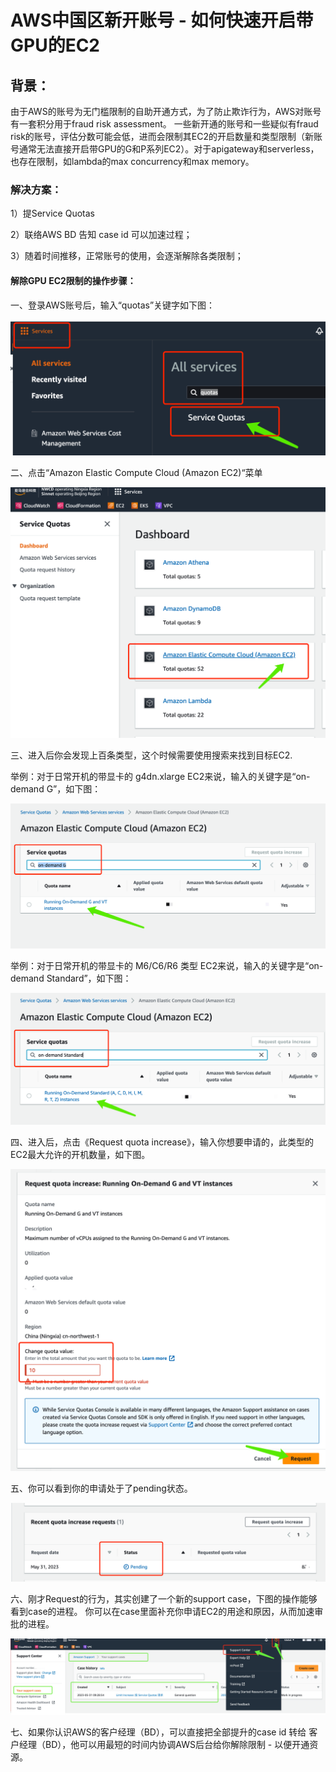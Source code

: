 # AWS中国区新开账号 - 如何快速开启带GPU的EC2



## 背景：

由于AWS的账号为无门槛限制的自助开通方式，为了防止欺诈行为，AWS对账号有一套积分用于fraud risk assessment。 一些新开通的账号和一些疑似有fraud risk的账号，评估分数可能会低，进而会限制其EC2的开启数量和类型限制（新账号通常无法直接开启带GPU的G和P系列EC2）。对于apigateway和serverless，也存在限制，如lambda的max concurrency和max memory。



### 解决方案： 

1）提Service Quotas

2）联络AWS BD 告知 case id 可以加速过程；

3）随着时间推移，正常账号的使用，会逐渐解除各类限制；



#### 解除GPU EC2限制的操作步骤：

一、登录AWS账号后，输入“quotas”关键字如下图：

![image-20230531171917708](https://raw.githubusercontent.com/liangyimingcom/storage/master/PicGo/image-20230531171917708.png)



二、点击“Amazon Elastic Compute Cloud (Amazon EC2)“菜单

![image-20230531172004313](https://raw.githubusercontent.com/liangyimingcom/storage/master/PicGo/image-20230531172004313.png)



三、进入后你会发现上百条类型，这个时候需要使用搜索来找到目标EC2.



举例：对于日常开机的带显卡的 g4dn.xlarge EC2来说，输入的关键字是“on-demand G”，如下图：

![image-20230531172257497](https://raw.githubusercontent.com/liangyimingcom/storage/master/PicGo/image-20230531172257497.png)



举例：对于日常开机的带显卡的 M6/C6/R6 类型 EC2来说，输入的关键字是“on-demand Standard”，如下图：

![image-20230531172537396](https://raw.githubusercontent.com/liangyimingcom/storage/master/PicGo/image-20230531172537396.png)



四、进入后，点击《Request quota increase》，输入你想要申请的，此类型的EC2最大允许的开机数量，如下图。

![image-20230531172754065](https://raw.githubusercontent.com/liangyimingcom/storage/master/PicGo/image-20230531172754065.png)



五、你可以看到你的申请处于了pending状态。

![image-20230531172911523](https://raw.githubusercontent.com/liangyimingcom/storage/master/PicGo/image-20230531172911523.png)



六、刚才Request的行为，其实创建了一个新的support case，下图的操作能够看到case的进程。 你可以在case里面补充你申请EC2的用途和原因，从而加速审批的进程。

![image-20230531173233886](https://raw.githubusercontent.com/liangyimingcom/storage/master/PicGo/image-20230531173233886.png)



七、如果你认识AWS的客户经理（BD），可以直接把全部提升的case id 转给 客户经理（BD），他可以用最短的时间内协调AWS后台给你解除限制 - 以便开通资源。

